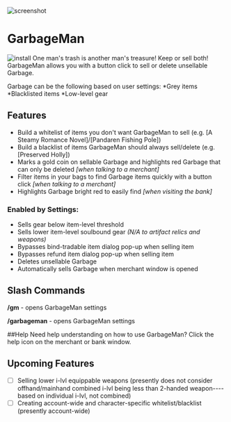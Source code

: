 ![screenshot](https://media.forgecdn.net/attachments/226/263/garbageman-tab-merchant-window.PNG)
# GarbageMan

![install](https://www.curseforge.com/Content/2-0-6655-30420/Skins/CurseForge/images/icons/buttonInstall.png)
One man's trash is another man's treasure! Keep or sell both!
GarbageMan allows you with a button click to sell or delete unsellable Garbage.

 
Garbage can be the following based on user settings:
*Grey items
*Blacklisted items
*Low-level gear

## Features
* Build a whitelist of items you don't want GarbageMan to sell (e.g. [A Steamy Romance Novel]/[Pandaren Fishing Pole])
* Build a blacklist of items GarbageMan should always sell/delete (e.g. [Preserved Holly])
* Marks a gold coin on sellable Garbage and highlights red Garbage that can only be deleted *[when talking to a merchant]*
* Filter items in your bags to find Garbage items quickly with a button click *[when talking to a merchant]*
* Highlights Garbage bright red to easily find *[when visiting the bank]*
### Enabled by Settings: 
* Sells gear below item-level threshold 
* Sells lower item-level soulbound gear *(N/A to artifact relics and weapons)*
* Bypasses bind-tradable item dialog pop-up when selling item
* Bypasses refund item dialog pop-up when selling item
* Deletes unsellable Garbage
* Automatically sells Garbage when merchant window is opened

## Slash Commands
**/gm** - opens GarbageMan settings

**/garbageman** - opens GarbageMan settings

##Help
Need help understanding on how to use GarbageMan?
Click the help icon on the merchant or bank window.

## Upcoming Features
- [ ] Selling lower i-lvl equippable weapons (presently does not consider offhand/mainhand combined i-lvl being less than 2-handed weapon----based on individual i-lvl, not combined)
- [ ] Creating account-wide and character-specific whitelist/blacklist (presently account-wide)